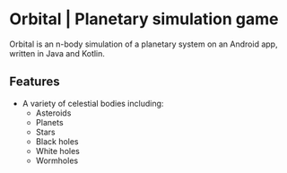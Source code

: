 # Orbital | Planetary simulation game
Orbital is an n-body simulation of a planetary system on an Android app, written in Java and Kotlin.
## Features
- A variety of celestial bodies including:
	- Asteroids
	- Planets
	- Stars
	- Black holes
	- White holes
	- Wormholes

